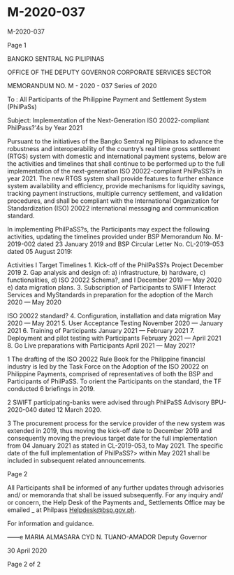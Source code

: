 # M-2020-037

M-2020-037

Page 1

BANGKO SENTRAL NG PILIPINAS

OFFICE OF THE DEPUTY GOVERNOR CORPORATE SERVICES SECTOR

MEMORANDUM NO. M - 2020 - 037 Series of 2020

To : All Participants of the Philippine Payment and Settlement System (PhilPaSs)

Subject: Implementation of the Next-Generation ISO 20022-compliant PhilPass?'4s by Year 2021

Pursuant to the initiatives of the Bangko Sentral ng Pilipinas to advance the robustness and interoperability of the country’s real time gross settlement (RTGS) system with domestic and international payment systems, below are the activities and timelines that shall continue to be performed up to the full implementation of the next-generation ISO 20022-compliant PhilPaSS?s in year 2021. The new RTGS system shall provide features to further enhance system availability and efficiency, provide mechanisms for liquidity savings, tracking payment instructions, multiple currency settlement, and validation procedures, and shall be compliant with the International Organization for Standardization (ISO) 20022 international messaging and communication standard.

In implementing PhilPaSS?s, the Participants may expect the following activities, updating the timelines provided under BSP Memorandum No. M-2019-002 dated 23 January 2019 and BSP Circular Letter No. CL-2019-053 dated 05 August 2019:

Activities I Target Timelines 1. Kick-off of the PhilPaSS?s Project December 2019 2. Gap analysis and design of: a) infrastructure, b) hardware, c) functionalities, d) ISO 20022 Schema?, and I December 2019 — May 2020 e) data migration plans. 3. Subscription of Participants to SWIFT Interact Services and MyStandards in preparation for the adoption of the March 2020 — May 2020

ISO 20022 standard? 4. Configuration, installation and data migration May 2020 — May 2021 5. User Acceptance Testing November 2020 — January 2021 6. Training of Participants January 2021 — February 2021 7. Deployment and pilot testing with Participants February 2021 — April 2021 8. Go Live preparations with Participants April 2021 — May 2021?

1 The drafting of the ISO 20022 Rule Book for the Philippine financial industry is led by the Task Force on the Adoption of the ISO 20022 on Philippine Payments, comprised of representatives of both the BSP and Participants of PhilPaSS. To orient the Participants on the standard, the TF conducted 6 briefings in 2019.

2 SWIFT participating-banks were advised through PhilPaSS Advisory BPU-2020-040 dated 12 March 2020.

3 The procurement process for the service provider of the new system was extended in 2019, thus moving the kick-off date to December 2019 and consequently moving the previous target date for the full implementation from 04 January 2021 as stated in CL-2019-053, to May 2021. The specific date of the full implementation of PhilPaSS?> within May 2021 shall be included in subsequent related announcements.

Page 2

All Participants shall be informed of any further updates through advisories and/ or memoranda that shall be issued subsequently. For any inquiry and/ or concern, the Help Desk of the Payments and_ Settlements Office may be emailed _ at Philpass Helpdesk@bsp.gov.ph.

For information and guidance.

——e MARIA ALMASARA CYD N. TUANO-AMADOR Deputy Governor

30 April 2020

Page 2 of 2